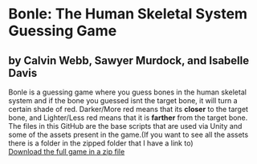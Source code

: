 # Bonle: The Human Skeletal System Guessing Game 
## by Calvin Webb, Sawyer Murdock, and Isabelle Davis
Bonle is a guessing game where you guess bones in the human skeletal system and if the bone you guessed isnt the target bone, it will turn a certain shade of red. Darker/More red means that its **closer** to the target bone, and Lighter/Less red means that it is **farther** from the target bone. 
<br /> The files in this GitHub are the base scripts that are used via Unity and some of the assets present in the game.(If you want to see all the assets there is a folder in the zipped folder that I have a link to)
<br /> [Download the full game in a zip file](https://drive.google.com/file/d/1QJu90ktBJ1rKsGkC6KgJpNTsaZIQFDVP/view?usp=sharing)
